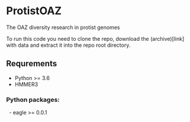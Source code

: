 # ProtistOAZ
The OAZ diversity research in protist genomes

To run this code you need to clone the repo, download the (archive)[link] with data and extract it into the repo root directory.

## Requrements
- Python >= 3.6  
- HMMER3  
### Python packages:
&nbsp; - eagle >= 0.0.1
